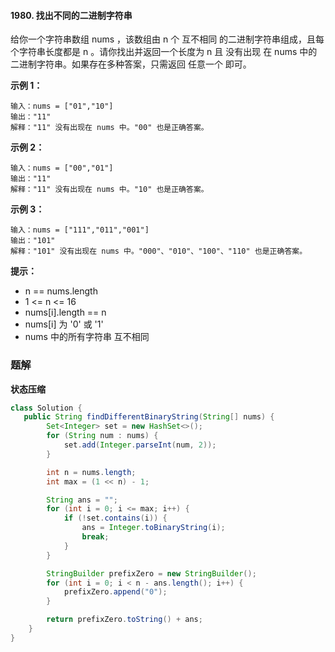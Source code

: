 #### 1980. 找出不同的二进制字符串

给你一个字符串数组 nums ，该数组由 n 个 互不相同 的二进制字符串组成，且每个字符串长度都是 n 。请你找出并返回一个长度为 n 且 没有出现 在 nums 中的二进制字符串。如果存在多种答案，只需返回 任意一个 即可。

**示例 1：**

```shell
输入：nums = ["01","10"]
输出："11"
解释："11" 没有出现在 nums 中。"00" 也是正确答案。
```

**示例 2：**

```shell
输入：nums = ["00","01"]
输出："11"
解释："11" 没有出现在 nums 中。"10" 也是正确答案。
```

**示例 3：**

```shell
输入：nums = ["111","011","001"]
输出："101"
解释："101" 没有出现在 nums 中。"000"、"010"、"100"、"110" 也是正确答案。
```

**提示：**

* n == nums.length
* 1 <= n <= 16
* nums[i].length == n
* nums[i] 为 '0' 或 '1'
* nums 中的所有字符串 互不相同

### 题解

**状态压缩**

```java
class Solution {
   public String findDifferentBinaryString(String[] nums) {
        Set<Integer> set = new HashSet<>();
        for (String num : nums) {
            set.add(Integer.parseInt(num, 2));
        }

        int n = nums.length;
        int max = (1 << n) - 1;

        String ans = "";
        for (int i = 0; i <= max; i++) {
            if (!set.contains(i)) {
                ans = Integer.toBinaryString(i);
                break;
            }
        }

        StringBuilder prefixZero = new StringBuilder();
        for (int i = 0; i < n - ans.length(); i++) {
            prefixZero.append("0");
        }

        return prefixZero.toString() + ans;
    }
}
```

